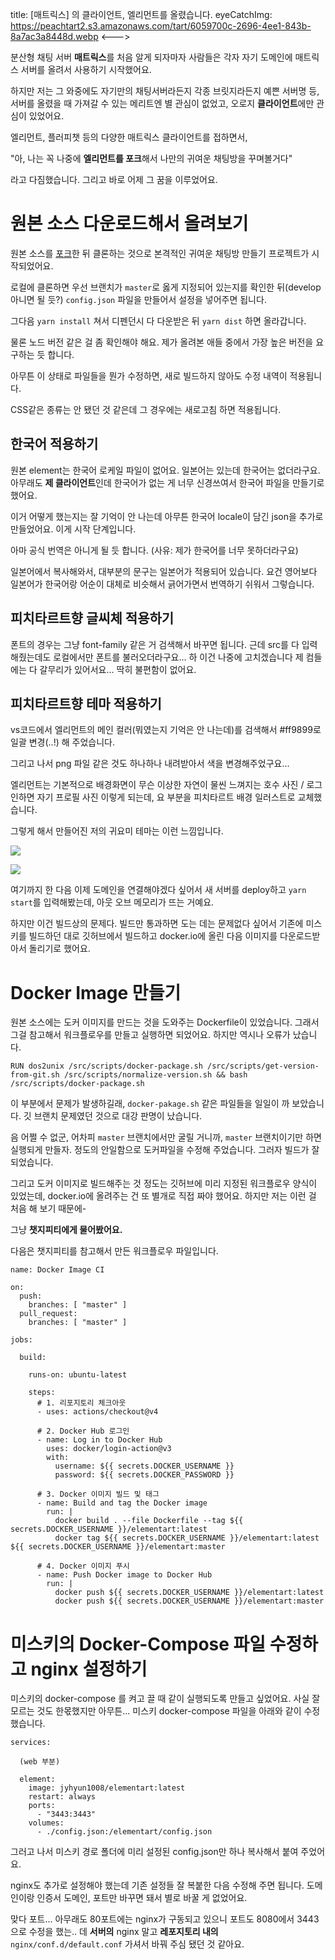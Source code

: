 title: [매트릭스] 의 클라이언트, 엘리먼트를 올렸습니다.
eyeCatchImg: https://peachtart2.s3.amazonaws.com/tart/6059700c-2696-4ee1-843b-8a7ac3a8448d.webp
<--->

분산형 채팅 서버 **매트릭스**를 처음 알게 되자마자 사람들은 각자 자기 도메인에 매트릭스 서버를 올려서 사용하기 시작했어요. 

하지만 저는 그 와중에도  자기만의 채팅서버라든지 각종 브릿지라든지 예쁜 서버명 등, 서버를 올렸을 때 가져갈 수 있는 메리트엔 별 관심이 없었고, 오로지 **클라이언트**에만 관심이 있었어요.

엘리먼트, 플러피챗 등의 다양한 매트릭스 클라이언트를 접하면서,

"아, 나는 꼭 나중에 **엘리먼트를 포크**해서 나만의 귀여운 채팅방을 꾸며볼거다"

라고 다짐했습니다. 그리고 바로 어제 그 꿈을 이루었어요.

# 원본 소스 다운로드해서 올려보기

원본 소스를 [포크](https://github.com/jyhyun1008/element-art)한 뒤 클론하는 것으로 본격적인 귀여운 채팅방 만들기 프로젝트가 시작되었어요.

로컬에 클론하면 우선 브랜치가 `master`로 옳게 지정되어 있는지를 확인한 뒤(develop 아니면 될 듯?) `config.json` 파일을 만들어서 설정을 넣어주면 됩니다. 

그다음 `yarn install` 쳐서 디펜던시 다 다운받은 뒤 `yarn dist` 하면 올라갑니다.

물론 노드 버전 같은 걸 좀 확인해야 해요. 제가 올려본 애들 중에서 가장 높은 버전을 요구하는 듯 합니다. 

아무튼 이 상태로 파일들을 뭔가 수정하면, 새로 빌드하지 않아도 수정 내역이 적용됩니다. 

CSS같은 종류는 안 됐던 것 같은데 그 경우에는 새로고침 하면 적용됩니다.

## 한국어 적용하기

원본 element는 한국어 로케일 파일이 없어요. 일본어는 있는데 한국어는 없더라구요. 아무래도 **제 클라이언트**인데 한국어가 없는 게 너무 신경쓰여서 한국어 파일을 만들기로 했어요.

이거 어떻게 했는지는 잘 기억이 안 나는데 아무튼 한국어 locale이 담긴 json을 추가로 만들었어요. 이게 시작 단계입니다.

아마 공식 번역은 아니게 될 듯 합니다. (사유: 제가 한국어를 너무 못하더라구요)

일본어에서 복사해와서, 대부분의 문구는 일본어가 적용되어 있습니다. 요건 영어보다 일본어가 한국어랑 어순이 대체로 비슷해서 긁어가면서 번역하기 쉬워서 그렇습니다.

## 피치타르트향 글씨체 적용하기

폰트의 경우는 그냥 font-family 같은 거 검색해서 바꾸면 됩니다. 근데 src를 다 입력해줬는데도 로컬에서만 폰트를 불러오더라구요... 하 이건 나중에 고치겠습니다 제 컴들에는 다 갈무리가 있어서요... 딱히 불편함이 없어요.

## 피치타르트향 테마 적용하기

vs코드에서 엘리먼트의 메인 컬러(뭐였는지 기억은 안 나는데)를 검색해서 #ff9899로 일괄 변경(..!) 해 주었습니다.

그리고 나서 png 파일 같은 것도 하나하나 내려받아서 색을 변경해주었구요...

엘리먼트는 기본적으로 배경화면이 무슨 이상한 자연이 물씬 느껴지는 호수 사진 / 로그인하면 자기 프로필 사진 이렇게 되는데, 요 부분을 피치타르트 배경 일러스트로 교체했습니다.

그렇게 해서 만들어진 저의 귀요미 테마는 이런 느낌입니다.

![](https://peachtart2.s3.amazonaws.com/tart/52d4e036-fccc-4e8c-8b48-6c8c4468492b.webp)

![](https://peachtart2.s3.amazonaws.com/tart/d1043dab-a7fc-4621-8f93-389ed7beb904.webp)

여기까지 한 다음 이제 도메인을 연결해야겠다 싶어서 새 서버를 deploy하고 `yarn start`를 입력해봤는데, 아웃 오브 메모리가 뜨는 거예요. 

하지만 이건 빌드상의 문제다. 빌드만 통과하면 도는 데는 문제없다 싶어서 기존에 미스키를 빌드하던 대로 깃허브에서 빌드하고 docker.io에 올린 다음 이미지를 다운로드받아서 돌리기로 했어요.

# Docker Image 만들기

원본 소스에는 도커 이미지를 만드는 것을 도와주는 Dockerfile이 있었습니다. 그래서 그걸 참고해서 워크플로우를 만들고 실행하면 되었어요. 하지만 역시나 오류가 났습니다.

```
RUN dos2unix /src/scripts/docker-package.sh /src/scripts/get-version-from-git.sh /src/scripts/normalize-version.sh && bash /src/scripts/docker-package.sh
```

이 부분에서 문제가 발생하길래, `docker-pakage.sh` 같은 파일들을 일일이 까 보았습니다. 깃 브랜치 문제였던 것으로 대강 판명이 났습니다.

음 어쩔 수 없군, 어차피 `master` 브랜치에서만 굴릴 거니까, `master` 브랜치이기만 하면 실행되게 만들자. 정도의 안일함으로 도커파일을 수정해 주었습니다. 그러자 빌드가 잘 되었습니다.

그리고 도커 이미지로 빌드해주는 것 정도는 깃허브에 미리 지정된 워크플로우 양식이 있었는데, docker.io에 올려주는 건 또 별개로 직접 짜야 했어요. 하지만 저는 이런 걸 처음 해 보기 때문에-

그냥 **챗지피티에게 물어봤어요.**

다음은 챗지피티를 참고해서 만든 워크플로우 파일입니다.

```
name: Docker Image CI

on:
  push:
    branches: [ "master" ]
  pull_request:
    branches: [ "master" ]

jobs:

  build:

    runs-on: ubuntu-latest

    steps:
      # 1. 리포지토리 체크아웃
      - uses: actions/checkout@v4

      # 2. Docker Hub 로그인
      - name: Log in to Docker Hub
        uses: docker/login-action@v3
        with:
          username: ${{ secrets.DOCKER_USERNAME }}
          password: ${{ secrets.DOCKER_PASSWORD }}

      # 3. Docker 이미지 빌드 및 태그
      - name: Build and tag the Docker image
        run: |
          docker build . --file Dockerfile --tag ${{ secrets.DOCKER_USERNAME }}/elementart:latest
          docker tag ${{ secrets.DOCKER_USERNAME }}/elementart:latest ${{ secrets.DOCKER_USERNAME }}/elementart:master

      # 4. Docker 이미지 푸시
      - name: Push Docker image to Docker Hub
        run: |
          docker push ${{ secrets.DOCKER_USERNAME }}/elementart:latest
          docker push ${{ secrets.DOCKER_USERNAME }}/elementart:master
```

# 미스키의 Docker-Compose 파일 수정하고 nginx 설정하기

미스키의 docker-compose 를 켜고 끌 때 같이 실행되도록 만들고 싶었어요. 사실 잘 모르는 것도 한몫했지만 아무튼... 미스키 docker-compose 파일을 아래와 같이 수정했습니다.

```
services:

  (web 부분)

  element:
    image: jyhyun1008/elementart:latest
    restart: always
    ports:
      - "3443:3443"
    volumes:
      - ./config.json:/elementart/config.json
```

그러고 나서 미스키 경로 폴더에 미리 설정된 config.json만 하나 복사해서 붙여 주었어요.

nginx도 추가로 설정해야 했는데 기존 설정들 잘 복붙한 다음 수정해 주면 됩니다. 도메인이랑 인증서 도메인, 포트만 바꾸면 돼서 별로 바꿀 게 없었어요.

맞다 포트... 아무래도 80포트에는 nginx가 구동되고 있으니 포트도 8080에서 3443으로 수정을 했는.. 데 **서버의** nginx 말고 **레포지토리 내의** `nginx/conf.d/default.conf` 가셔서 바꿔 주심 됐던 것 같아요.